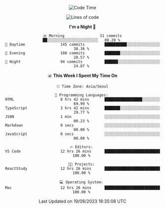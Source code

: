 <div align=center>
 
<!--START_SECTION:waka-->
![Code Time](http://img.shields.io/badge/Code%20Time-65%20hrs%2042%20mins-blue)

![Lines of code](https://img.shields.io/badge/From%20Hello%20World%20I%27ve%20Written-2.9%20million%20lines%20of%20code-blue)

**I'm a Night 🦉** 

```text
🌞 Morning                31 commits          ██░░░░░░░░░░░░░░░░░░░░░░░   08.20 % 
🌆 Daytime                145 commits         ██████████░░░░░░░░░░░░░░░   38.36 % 
🌃 Evening                108 commits         ███████░░░░░░░░░░░░░░░░░░   28.57 % 
🌙 Night                  94 commits          ██████░░░░░░░░░░░░░░░░░░░   24.87 % 
```


📊 **This Week I Spent My Time On** 

```text
🕑︎ Time Zone: Asia/Seoul

💬 Programming Languages: 
HTML                     8 hrs 42 mins       █████████████████░░░░░░░░   69.99 % 
TypeScript               3 hrs 42 mins       ███████░░░░░░░░░░░░░░░░░░   29.77 % 
JSON                     1 min               ░░░░░░░░░░░░░░░░░░░░░░░░░   00.23 % 
Markdown                 0 secs              ░░░░░░░░░░░░░░░░░░░░░░░░░   00.00 % 
JavaScript               0 secs              ░░░░░░░░░░░░░░░░░░░░░░░░░   00.00 % 

🔥 Editors: 
VS Code                  12 hrs 26 mins      █████████████████████████   100.00 % 

🐱‍💻 Projects: 
ReactStudy               12 hrs 26 mins      █████████████████████████   100.00 % 

💻 Operating System: 
Mac                      12 hrs 26 mins      █████████████████████████   100.00 % 
```


 Last Updated on 19/06/2023 18:35:08 UTC
<!--END_SECTION:waka-->
 </div>
